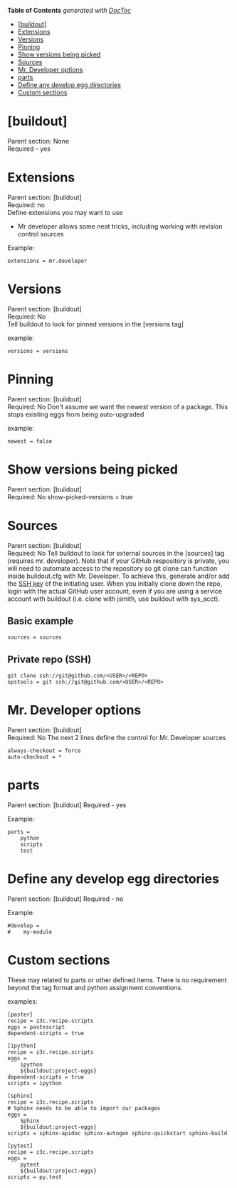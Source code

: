 <!-- START doctoc generated TOC please keep comment here to allow auto update -->
<!-- DON'T EDIT THIS SECTION, INSTEAD RE-RUN doctoc TO UPDATE -->
**Table of Contents**  *generated with [DocToc](https://github.com/thlorenz/doctoc)*

- [[buildout]](#buildout)
- [Extensions](#extensions)
- [Versions](#versions)
- [Pinning](#pinning)
- [Show versions being picked](#show-versions-being-picked)
- [Sources](#sources)
- [Mr. Developer options](#mr-developer-options)
- [parts](#parts)
- [Define any develop egg directories](#define-any-develop-egg-directories)
- [Custom sections](#custom-sections)

<!-- END doctoc generated TOC please keep comment here to allow auto update -->

# [buildout]

Parent section: None  
Required - yes

# Extensions
Parent section: [buildout]  
Required: no  
Define extensions you may want to use

* Mr developer allows some neat tricks, including working with revision control sources

Example:
```
extensions = mr.developer
```

# Versions
Parent section: [buildout]  
Required: No  
Tell buildout to look for pinned versions in the [versions tag]

example:
```
versions = versions
```

# Pinning
Parent section: [buildout]  
Required: No
Don't assume we want the newest version of a package. This stops existing eggs from being auto-upgraded

example:
```
newest = false
```

# Show versions being picked
Parent section: [buildout]  
Required: No
show-picked-versions = true

# Sources
Parent section: [buildout]  
Required: No
Tell buildout to look for external sources in the [sources] tag (requires mr. developer). Note that if your GitHub respository is private, you will need to automate access to the repository so git clone can function inside buildout.cfg with Mr. Developer. To achieve this, generate and/or add the [SSH key](https://help.github.com/articles/generating-an-ssh-key/) of the initiating user. When you initially clone down the repo, login with the actual GitHub user account, even if you are using a service account with buildout (i.e. clone with jsmith, use buildout with sys_acct).

## Basic example
```
sources = sources
```

## Private repo (SSH)
```
git clone ssh://git@github.com/<USER>/<REPO>
opstools = git ssh://git@github.com/<USER>/<REPO>
```

# Mr. Developer options
Parent section: [buildout]  
Required: No
The next 2 lines define the control for Mr. Developer sources

```
always-checkout = force
auto-checkout = *
```
# parts
Parent section: [buildout]
Required - yes  

Example:
```
parts =
    python
    scripts
    test
```

# Define any develop egg directories
Parent section: [buildout]
Required - no

Example:
```
#develop = 
#    my-module
```

# Custom sections
These may related to parts or other defined items. There is no requirement beyond the tag format and python assignment conventions.

examples:

```
[paster]
recipe = z3c.recipe.scripts
eggs = pastescript
dependent-scripts = true

[ipython]
recipe = z3c.recipe.scripts
eggs = 
    ipython
    ${buildout:project-eggs}
dependent-scripts = true
scripts = ipython

[sphinx]
recipe = z3c.recipe.scripts
# Sphinx needs to be able to import our packages
eggs = 
    Sphinx
    ${buildout:project-eggs}
scripts = sphinx-apidoc sphinx-autogen sphinx-quickstart sphinx-build

[pytest]
recipe = z3c.recipe.scripts
eggs =
    pytest
    ${buildout:project-eggs}
scripts = py.test
```
